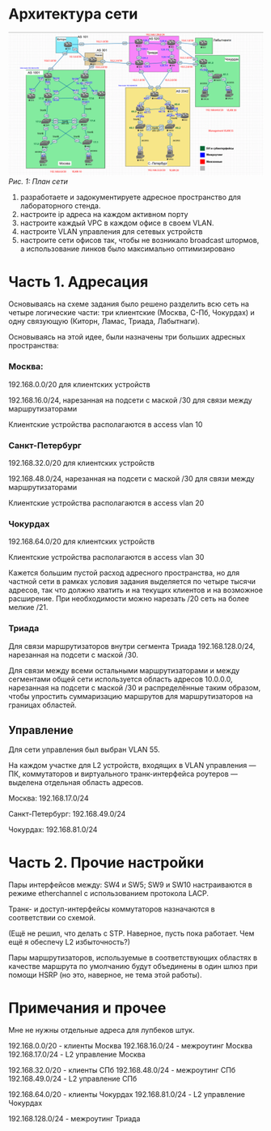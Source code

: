 # Архитектура сети
![Здесь должна быть картинка с сетью](Addresses.png)
*Рис. 1: План сети*

1. разработаете и задокументируете адресное пространство для лабораторного стенда.
2. настроите ip адреса на каждом активном порту
3. настроите каждый VPC в каждом офисе в своем VLAN.
4. настроите VLAN управления для сетевых устройств
5. настроите сети офисов так, чтобы не возникало broadcast штормов, а использование линков было максимально оптимизировано

# Часть 1. Адресация
Основываясь на схеме задания было решено разделить всю сеть на четыре логические части: три клиентские (Москва, С-Пб, Чокурдах) и одну связующую (Киторн, Ламас, Триада, Лабытнаги).

Основываясь на этой идее, были назначены три больших адресных пространства:

### Москва:
192.168.0.0/20 для клиентских устройств

192.168.16.0/24, нарезанная на подсети с маской /30 для связи между маршрутизаторами

Клиентские устройства располагаются в access vlan 10

### Санкт-Петербург
192.168.32.0/20 для клиентских устройств

192.168.48.0/24, нарезанная на подсети с маской /30 для связи между маршрутизаторами

Клиентские устройства располагаются в access vlan 20

### Чокурдах
192.168.64.0/20 для клиентских устройств

Клиентские устройства располагаются в access vlan 30

Кажется большим пустой расход адресного пространства, но для частной сети в рамках условия задания выделяется по четыре тысячи адресов, так что должно хватить и на текущих клиентов и на возможное расширение. При необходимости можно нарезать /20 сеть на более мелкие /21.

### Триада
Для связи маршрутизаторов внутри сегмента Триада 192.168.128.0/24, нарезанная на подсети с маской /30.

Для связи между всеми остальными маршрутизаторами и между сегментами общей сети используется область адресов 10.0.0.0, нарезанная на подсети с маской /30 и распределённые таким образом, чтобы упростить суммаризацию маршрутов для маршрутизаторов на границах областей.

## Управление
Для сети управления был выбран VLAN 55.

На каждом участке для L2 устройств, входящих в VLAN управления — ПК, коммутаторов и виртуального транк-интерфейса роутеров — выделена отдельная область адресов.

Москва: 192.168.17.0/24

Санкт-Петербург: 192.168.49.0/24

Чокурдах: 192.168.81.0/24

# Часть 2. Прочие настройки

Пары интерфейсов между: SW4 и SW5; SW9 и SW10 настраиваются в режиме etherchannel с использованием протокола LACP.

Транк- и доступ-интерфейсы коммутаторов назначаются в соответствии со схемой.

(Ещё не решил, что делать с STP. Наверное, пусть пока работает. Чем ещё я обеспечу L2 избыточность?)

Пары маршрутизаторов, используемые в соответствующих областях в качестве маршрута по умолчанию будут объединены в один шлюз при помощи HSRP (но это, наверное, не тема этой работы).

# Примечания и прочее

Мне не нужны отдельные адреса для лупбеков штук.

192.168.0.0/20 - клиенты Москва
192.168.16.0/24 - межроутинг Москва
192.168.17.0/24 - L2 управление Москва

192.168.32.0/20 - клиенты СПб
192.168.48.0/24 - межроутинг СПб
192.168.49.0/24 - L2 управление СПб

192.168.64.0/20 - клиенты Чокурдах
192.168.81.0/24 - L2 управление Чокурдах

192.168.128.0/24 - межроутинг Триада